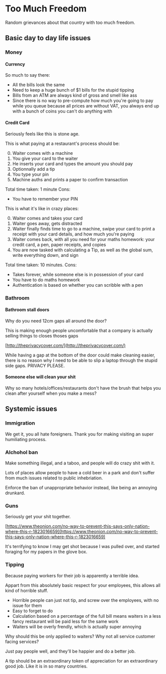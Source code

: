 # Too Much Freedom

Random grievances about that country with too much freedom.

## Basic day to day life issues

### Money

#### Currency

So much to say there:

  * All the bills look the same
  * Need to keep a huge bunch of $1 bills for the stupid tipping
  * Bills from an ATM are always kind of gross and smell like ass
  * Since there is no way to pre-compute how much you're going to pay while you queue because all prices are without VAT, you always end up with a bunch of coins you can't do anything with

#### Credit Card

Seriously feels like this is stone age.

This is what paying at a restaurant's process should be:

  0) Waiter comes with a machine
  0) You give your card to the waiter
  0) He inserts your card and types the amount you should pay
  0) Optionnally add a tip
  0) You type your pin
  0) Machine auths and prints a paper to confirm transaction

Total time taken: 1 minute
Cons: 

  * You have to remember your PIN

This is what it's like in crazy places:

  0) Waiter comes and takes your card
  0) Waiter goes away, gets distracted
  0) Waiter finally finds time to go to a machine, swipe your card to print a receipt with your card details, and how much you're paying
  0) Waiter comes back, with all you need for your maths homework: your credit card, a pen, paper receipts, and copies
  0) You are now tasked with calculating a Tip, as well as the global sum, write everything down, and sign

Total time taken: 10 minutes.
Cons:

  * Takes forever, while someone else is in possession of your card
  * You have to do maths homework
  * Authentication is based on whether you can scribble with a pen

### Bathroom

#### Bathroom stall doors

Why do you need 12cm gaps all around the door?

This is making enough people uncomfortable that a company is actually selling things to closes thoses gaps 

[http://theprivacycover.com/](http://theprivacycover.com/)

While having a gap at the bottom of the door could make cleaning easier, there is no reason why I need to be able to slip a laptop through the stupid side gaps. PRIVACY PLEASE.

#### Someone else will clean your shit

Why so many hotels/offices/restaurants don't have the brush that helps you clean after yourself when you make a mess?

## Systemic issues

### Immigration

We get it, you all hate foreigners. Thank you for making visiting an super humiliating process.

### Alchohol ban

Make something illegal, and a taboo, and people will do crazy shit with it.

Lots of places allow people to have a cold beer in a park and don't suffer from much issues related to public inhebriation.

Enforce the ban of unappropriate behavior instead, like being an annoying drunkard.

### Guns

Seriously get your shit together.

[https://www.theonion.com/no-way-to-prevent-this-says-only-nation-where-this-r-1823016659](https://www.theonion.com/no-way-to-prevent-this-says-only-nation-where-this-r-1823016659)

It's terrifying to know I may get shot because I was pulled over, and started foraging for my papers in the glove box.

### Tipping

Because paying workers for their job is apparently a terrible idea.

Appart from this absolutely basic respect for your employees, this allows all kind of horrible stuff.

  * Horrible people can just not tip, and screw over the employees, with no issue for them
  * Easy to forget to do
  * Calculation based on a percentage of the full bill means waiters in a less fancy restaurant will be paid less for the same work
  * Waiters will be overly frendly, which is actually super annoying

Why should this be only applied to waiters? Why not all service customer facing services?

Just pay people well, and they'll be happier and do a better job.

A tip should be an extraordinary token of appreciation for an extraordinary good job. Like it is in so many countries.

